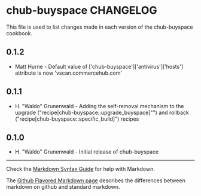 chub-buyspace CHANGELOG
=======================

This file is used to list changes made in each version of the chub-buyspace cookbook.

0.1.2
-----
- Matt Hurne - Default value of ['chub-buyspace']['antivirus']['hosts'] attribute is now 'vscan.commercehub.com'

0.1.1
-----
- H. "Waldo" Grunenwald - Adding the self-removal mechanism to the upgrade 
("recipe[chub-buyspace::upgrade_buyspace]"") and rollback 
("recipe[chub-buyspace::specific_build]") recipes

0.1.0
-----
- H. "Waldo" Grunenwald - Initial release of chub-buyspace

- - -
Check the [Markdown Syntax Guide](http://daringfireball.net/projects/markdown/syntax) for help with Markdown.

The [Github Flavored Markdown page](http://github.github.com/github-flavored-markdown/) describes the differences between markdown on github and standard markdown.
